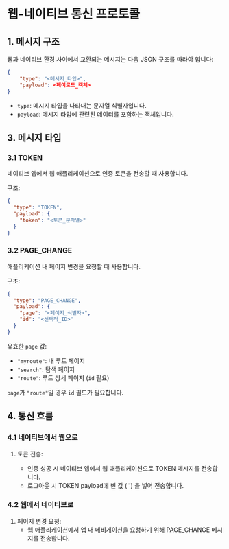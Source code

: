 # 웹-네이티브 통신 프로토콜

## 1. 메시지 구조

웹과 네이티브 환경 사이에서 교환되는 메시지는 다음 JSON 구조를 따라야 합니다:

```json
{
    "type": "<메시지_타입>",
    "payload": <페이로드_객체>
}
```

- `type`: 메시지 타입을 나타내는 문자열 식별자입니다.
- `payload`: 메시지 타입에 관련된 데이터를 포함하는 객체입니다.

## 3. 메시지 타입

### 3.1 TOKEN

네이티브 앱에서 웹 애플리케이션으로 인증 토큰을 전송할 때 사용합니다.

구조:

```json
{
  "type": "TOKEN",
  "payload": {
    "token": "<토큰_문자열>"
  }
}
```

### 3.2 PAGE_CHANGE

애플리케이션 내 페이지 변경을 요청할 때 사용합니다.

구조:

```json
{
  "type": "PAGE_CHANGE",
  "payload": {
    "page": "<페이지_식별자>",
    "id": "<선택적_ID>"
  }
}
```

유효한 `page` 값:

- `"myroute"`: 내 루트 페이지
- `"search"`: 탐색 페이지
- `"route"`: 루트 상세 페이지 (`id` 필요)

`page`가 `"route"`일 경우 `id` 필드가 필요합니다.

## 4. 통신 흐름

### 4.1 네이티브에서 웹으로

1. 토큰 전송:

   - 인증 성공 시 네이티브 앱에서 웹 애플리케이션으로 TOKEN 메시지를 전송합니다.
   - 로그아웃 시 TOKEN payload에 빈 값 ('') 을 넣어 전송합니다.

### 4.2 웹에서 네이티브로

1. 페이지 변경 요청:
   - 웹 애플리케이션에서 앱 내 네비게이션을 요청하기 위해 PAGE_CHANGE 메시지를 전송합니다.
